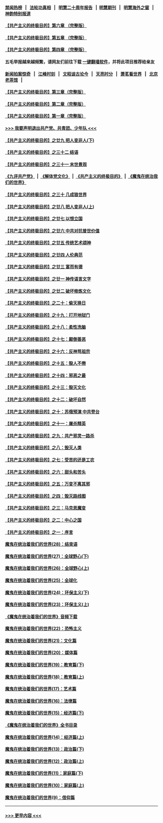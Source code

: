 #### [禁闻热榜](热点新闻.md?=0)  &nbsp;&nbsp;|&nbsp;&nbsp; [法轮功真相](https://github.com/gfw-breaker/truth/blob/master/README.md?=0) &nbsp;&nbsp;|&nbsp;&nbsp; [明慧二十周年报告](https://github.com/gfw-breaker/mh-reports/blob/master/README.md?=0) &nbsp;&nbsp;|&nbsp;&nbsp;[明慧期刊](https://github.com/gfw-breaker/mh-qikan) &nbsp;&nbsp;|&nbsp;&nbsp; [明慧海外之窗](https://github.com/gfw-breaker/mh-news/blob/master/README.md?=0) &nbsp;&nbsp;|&nbsp;&nbsp; [神韵特别报道](https://github.com/gfw-breaker/mh-news/blob/master/shenyun.md?=0)
#### [【共产主义的终极目的】第六章 （完整版）](../pages/nsc422/n11428913.md?t=03171502) 
#### [【共产主义的终极目的】第五章 （完整版）](../pages/nsc422/n11428912.md?t=03171502) 
#### [【共产主义的终极目的】第四章 （完整版）](../pages/nsc422/n11428907.md?t=03171502) 
#### 五毛举报越来越频繁，请网友们前往下载 [一键翻墙软件](https://github.com/gfw-breaker/ssr-accounts)，并将此项目推荐给亲友
#### [新闻拍案惊奇](https://github.com/gfw-breaker/banned-news/blob/master/pages/link4.md) &nbsp;&nbsp;|&nbsp;&nbsp; [江峰时刻](https://github.com/gfw-breaker/banned-news/blob/master/pages/link4.md) &nbsp;&nbsp;|&nbsp;&nbsp; [文昭谈古论今](https://github.com/gfw-breaker/banned-news/blob/master/pages/link4.md) &nbsp;&nbsp;|&nbsp;&nbsp; [天亮时分](https://github.com/gfw-breaker/banned-news/blob/master/pages/link4.md) &nbsp;&nbsp;|&nbsp;&nbsp; [萧茗看世界](https://github.com/gfw-breaker/banned-news/blob/master/pages/link4.md) &nbsp;&nbsp;|&nbsp;&nbsp; [北京老茶馆](https://github.com/gfw-breaker/banned-news/blob/master/pages/link4.md) &nbsp;&nbsp;|&nbsp;&nbsp; 
#### [【共产主义的终极目的】第三章（完整版）](../pages/nsc422/n11428848.md?t=03171502) 
#### [【共产主义的终极目的】第二章（完整版）](../pages/nsc422/n11428831.md?t=03171502) 
#### [【共产主义的终极目的】第一章（完整版）](../pages/nsc422/n11417651.md?t=03171502) 
#### [>>> 我要声明退出共产党、共青团、少年队 <<<](https://github.com/begood0513/goodnews/blob/master/quit/letter.md) 
#### [【共产主义的终极目的】之廿九 把人变非人(下)](../pages/nsc422/n11344140.md?t=03171502) 
#### [【共产主义的终极目的】之三十二 结语](../pages/nsc422/n11360535.md?t=03171502) 
#### [【共产主义的终极目的】之三十一 末世景观](../pages/nsc422/n11351129.md?t=03171502) 
#### [《九评共产党》](https://github.com/begood0513/9ping.md/blob/master/README.md) &nbsp;|&nbsp; [《解体党文化》](../../../../jtdwh.md/blob/master/README.md)  &nbsp;|&nbsp; [《共产主义的终极目的》](../../../../gczydzjmd.md/blob/master/README.md) &nbsp;|&nbsp; [《魔鬼在统治我们的世界》](../../../../mgztzwmdsj.md/blob/master/README.md) 
#### [【共产主义的终极目的】之三十 几成狼世界](../pages/nsc422/n11348280.md?t=03171502) 
#### [【共产主义的终极目的】之廿八 把人变非人(上)](../pages/nsc422/n11340492.md?t=03171502) 
#### [【共产主义的终极目的】之廿七 以恨立国](../pages/nsc422/n11336944.md?t=03171502) 
#### [【共产主义的终极目的】之廿六 中共对抗普世价值](../pages/nsc422/n11324785.md?t=03171502) 
#### [【共产主义的终极目的】之廿五 传统艺术颂神](../pages/nsc422/n11296396.md?t=03171502) 
#### [【共产主义的终极目的】之廿四 人伦典范](../pages/nsc422/n11296397.md?t=03171502) 
#### [【共产主义的终极目的】之廿三 富而有德](../pages/nsc422/n11283598.md?t=03171502) 
#### [【共产主义的终极目的】之廿一 神传语言文字](../pages/nsc422/n11263265.md?t=03171502) 
#### [【共产主义的终极目的】之廿二 破坏修炼文化](../pages/nsc422/n11245728.md?t=03171502) 
#### [【共产主义的终极目的】之二十：偷天换日](../pages/nsc422/n11238846.md?t=03171502) 
#### [【共产主义的终极目的】之十九：打开地狱门](../pages/nsc422/n11206376.md?t=03171502) 
#### [【共产主义的终极目的】之十八：柔性洗脑](../pages/nsc422/n11199994.md?t=03171502) 
#### [【共产主义的终极目的】之十七：颠倒善恶](../pages/nsc422/n11179782.md?t=03171502) 
#### [【共产主义的终极目的】之十六：反神骂祖宗](../pages/nsc422/n11166798.md?t=03171502) 
#### [【共产主义的终极目的】之十五：毁人不倦](../pages/nsc422/n11166792.md?t=03171502) 
#### [【共产主义的终极目的】之十四：邪恶之最](../pages/nsc422/n11150249.md?t=03171502) 
#### [【共产主义的终极目的】之十三：毁灭文化](../pages/nsc422/n11135227.md?t=03171502) 
#### [【共产主义的终极目的】之十二：破坏自然](../pages/nsc422/n11135214.md?t=03171502) 
#### [【共产主义的终极目的】之十：苏俄预演 中共登台](../pages/nsc422/n11118424.md?t=03171502) 
#### [【共产主义的终极目的】之十一：屠杀精英](../pages/nsc422/n11118442.md?t=03171502) 
#### [【共产主义的终极目的】之九：共产邪灵一路杀](../pages/nsc422/n11114139.md?t=03171502) 
#### [【共产主义的终极目的】之八：毁灭人类](../pages/nsc422/n11108503.md?t=03171502) 
#### [【共产主义的终极目的】之七：受苦的还是工农](../pages/nsc422/n11101809.md?t=03171502) 
#### [【共产主义的终极目的】之六：甜头和苦头](../pages/nsc422/n11096971.md?t=03171502) 
#### [【共产主义的终极目的】之五：万变不离其邪](../pages/nsc422/n11091285.md?t=03171502) 
#### [【共产主义的终极目的】之四：毁灭路线图](../pages/nsc422/n11086284.md?t=03171502) 
#### [【共产主义的终极目的】之三：马克思魔变](../pages/nsc422/n11061941.md?t=03171502) 
#### [【共产主义的终极目的】之二：中心之国](../pages/nsc422/n11047728.md?t=03171502) 
#### [【共产主义的终极目的】之一：序言](../pages/nsc422/n11086077.md?t=03171502) 
#### [魔鬼在统治着我们的世界(28)：结束语](../pages/nsc422/n10936246.md?t=03171502) 
#### [魔鬼在统治着我们的世界(27)：全球野心(下)](../pages/nsc422/n10928319.md?t=03171502) 
#### [魔鬼在统治着我们的世界(26)：全球野心(上)](../pages/nsc422/n10900318.md?t=03171502) 
#### [魔鬼在统治着我们的世界(25)：全球化](../pages/nsc422/n10788205.md?t=03171502) 
#### [魔鬼在统治着我们的世界(24)：环保主义(下)](../pages/nsc422/n10695307.md?t=03171502) 
#### [魔鬼在统治着我们的世界(23)：环保主义(上)](../pages/nsc422/n10688613.md?t=03171502) 
#### [《魔鬼在统治着我们的世界》音频下载](../pages/nsc422/n10635553.md?t=03171502) 
#### [魔鬼在统治着我们的世界(22)：恐怖主义](../pages/nsc422/n10614727.md?t=03171502) 
#### [魔鬼在统治着我们的世界(21)：文化篇](../pages/nsc422/n10597706.md?t=03171502) 
#### [魔鬼在统治着我们的世界(20)：媒体篇](../pages/nsc422/n10586579.md?t=03171502) 
#### [魔鬼在统治着我们的世界(19)：教育篇(下)](../pages/nsc422/n10564808.md?t=03171502) 
#### [魔鬼在统治着我们的世界(18)：教育篇(上)](../pages/nsc422/n10526970.md?t=03171502) 
#### [魔鬼在统治着我们的世界(17)：艺术篇](../pages/nsc422/n10499093.md?t=03171502) 
#### [魔鬼在统治着我们的世界(16)：法律篇](../pages/nsc422/n10485969.md?t=03171502) 
#### [魔鬼在统治着我们的世界(15)：经济篇(下)](../pages/nsc422/n10469975.md?t=03171502) 
#### [《魔鬼在统治着我们的世界》全书目录](../pages/nsc422/n10464261.md?t=03171502) 
#### [魔鬼在统治着我们的世界(14)：经济篇(上)](../pages/nsc422/n10457370.md?t=03171502) 
#### [魔鬼在统治着我们的世界(13)：政治篇(下)](../pages/nsc422/n10448270.md?t=03171502) 
#### [魔鬼在统治着我们的世界(12)：政治篇(上)](../pages/nsc422/n10444576.md?t=03171502) 
#### [魔鬼在统治着我们的世界(11)：家庭篇(下)](../pages/nsc422/n10440961.md?t=03171502) 
#### [魔鬼在统治着我们的世界(10)：家庭篇(上)](../pages/nsc422/n10435448.md?t=03171502) 
#### [魔鬼在统治着我们的世界(9)：信仰篇](../pages/nsc422/n10432159.md?t=03171502) 

----
#### [ >>> 更早内容 <<< ](../indexes/nsc422-earlier.md)
